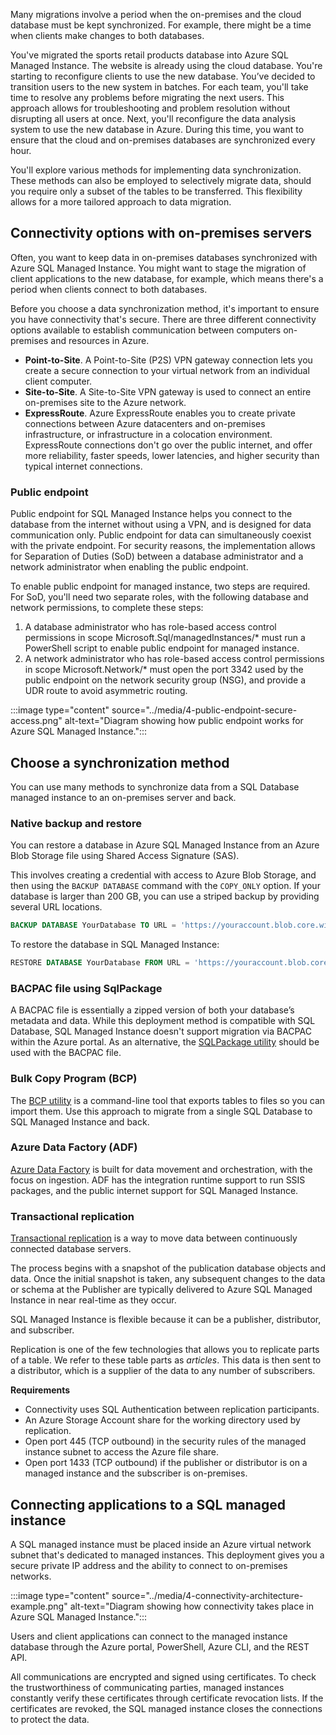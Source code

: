 Many migrations involve a period when the on-premises and the cloud database must be kept synchronized. For example, there might be a time when clients make changes to both databases.

You've migrated the sports retail products database into Azure SQL Managed Instance. The website is already using the cloud database. You're starting to reconfigure clients to use the new database. You’ve decided to transition users to the new system in batches. For each team, you'll take time to resolve any problems before migrating the next users. This approach allows for troubleshooting and problem resolution without disrupting all users at once. Next, you'll reconfigure the data analysis system to use the new database in Azure. During this time, you want to ensure that the cloud and on-premises databases are synchronized every hour.

You'll explore various methods for implementing data synchronization. These methods can also be employed to selectively migrate data, should you require only a subset of the tables to be transferred. This flexibility allows for a more tailored approach to data migration.

## Connectivity options with on-premises servers

Often, you want to keep data in on-premises databases synchronized with Azure SQL Managed Instance. You might want to stage the migration of client applications to the new database, for example, which means there's a period when clients connect to both databases. 

Before you choose a data synchronization method, it's important to ensure you have connectivity that's secure. There are three different connectivity options available to establish communication between computers on-premises and resources in Azure.

- **Point-to-Site**. A Point-to-Site (P2S) VPN gateway connection lets you create a secure connection to your virtual network from an individual client computer.
- **Site-to-Site**. A Site-to-Site VPN gateway is used to connect an entire on-premises site to the Azure network. 
- **ExpressRoute**. Azure ExpressRoute enables you to create private connections between Azure datacenters and on-premises infrastructure, or infrastructure in a colocation environment. ExpressRoute connections don't go over the public internet, and offer more reliability, faster speeds, lower latencies, and higher security than typical internet connections. 

### Public endpoint

Public endpoint for SQL Managed Instance helps you connect to the database from the internet without using a VPN, and is designed for data communication only. Public endpoint for data can simultaneously coexist with the private endpoint. For security reasons, the implementation allows for Separation of Duties (SoD) between a database administrator and a network administrator when enabling the public endpoint.

To enable public endpoint for managed instance, two steps are required. For SoD, you'll need two separate roles, with the following database and network permissions, to complete these steps:

1. A database administrator who has role-based access control permissions in scope Microsoft.Sql/managedInstances/* must run a PowerShell script to enable public endpoint for managed instance.
1. A network administrator who has role-based access control permissions in scope Microsoft.Network/* must open the port 3342 used by the public endpoint on the network security group (NSG), and provide a UDR route to avoid asymmetric routing.

:::image type="content" source="../media/4-public-endpoint-secure-access.png" alt-text="Diagram showing how public endpoint works for Azure SQL Managed Instance.":::

## Choose a synchronization method

You can use many methods to synchronize data from a SQL Database managed instance to an on-premises server and back.

### Native backup and restore

You can restore a database in Azure SQL Managed Instance from an Azure Blob Storage file using Shared Access Signature (SAS). 

This involves creating a credential with access to Azure Blob Storage, and then using the `BACKUP DATABASE` command with the `COPY_ONLY` option. If your database is larger than 200 GB, you can use a striped backup by providing several URL locations.

```sql
BACKUP DATABASE YourDatabase TO URL = 'https://youraccount.blob.core.windows.net/yourcontainer/yourdatabase.bak' WITH COPY_ONLY
```

To restore the database in SQL Managed Instance:

```sql
RESTORE DATABASE YourDatabase FROM URL = 'https://youraccount.blob.core.windows.net/yourcontainer/yourdatabase.bak'
```

### BACPAC file using SqlPackage

A BACPAC file is essentially a zipped version of both your database’s metadata and data. While this deployment method is compatible with SQL Database, SQL Managed Instance doesn't support migration via BACPAC within the Azure portal. As an alternative, the [SQLPackage utility](/sql/tools/sqlpackage/sqlpackage?azure-portal=true) should be used with the BACPAC file.

### Bulk Copy Program (BCP)

The [BCP utility](/sql/tools/bcp-utility?azure-portal=true) is a command-line tool that exports tables to files so you can import them. Use this approach to migrate from a single SQL Database to SQL Managed Instance and back.

### Azure Data Factory (ADF)

[Azure Data Factory](/azure/data-factory/introduction?azure-portal=true) is built for data movement and orchestration, with the focus on ingestion. ADF has the integration runtime support to run SSIS packages, and the public internet support for SQL Managed Instance.

### Transactional replication 

[Transactional replication](/sql/relational-databases/replication/transactional/transactional-replication) is a way to move data between continuously connected database servers. 

The process begins with a snapshot of the publication database objects and data. Once the initial snapshot is taken, any subsequent changes to the data or schema at the Publisher are typically delivered to Azure SQL Managed Instance in near real-time as they occur.

SQL Managed Instance is flexible because it can be a publisher, distributor, and subscriber.

Replication is one of the few technologies that allows you to replicate parts of a table. We refer to these table parts as *articles*. This data is then sent to a distributor, which is a supplier of the data to any number of subscribers.

**Requirements**

- Connectivity uses SQL Authentication between replication participants.
- An Azure Storage Account share for the working directory used by replication.
- Open port 445 (TCP outbound) in the security rules of the managed instance subnet to access the Azure file share.
- Open port 1433 (TCP outbound) if the publisher or distributor is on a managed instance and the subscriber is on-premises.

## Connecting applications to a SQL managed instance

A SQL managed instance must be placed inside an Azure virtual network subnet that's dedicated to managed instances. This deployment gives you a secure private IP address and the ability to connect to on-premises networks. 

:::image type="content" source="../media/4-connectivity-architecture-example.png" alt-text="Diagram showing how connectivity takes place in Azure SQL Managed Instance.":::

Users and client applications can connect to the managed instance database through the Azure portal, PowerShell, Azure CLI, and the REST API.

All communications are encrypted and signed using certificates. To check the trustworthiness of communicating parties, managed instances constantly verify these certificates through certificate revocation lists. If the certificates are revoked, the SQL managed instance closes the connections to protect the data.
